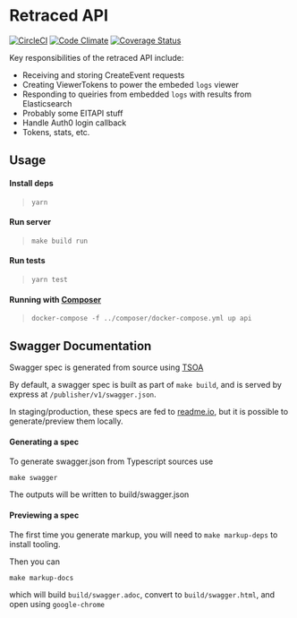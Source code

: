 # Retraced API

[![CircleCI](https://circleci.com/gh/retracedhq/api.svg?style=svg&circle-token=1fd99e91a465e3eda84004605dd836790564e43f)](https://circleci.com/gh/retracedhq/api) [![Code Climate](https://codeclimate.com/repos/58e520bd2a0fec02980000a1/badges/f25b410f9e0a4b58e54b/gpa.svg)](https://codeclimate.com/repos/58e520bd2a0fec02980000a1/feed) [![Coverage Status](https://coveralls.io/repos/github/retracedhq/api/badge.svg?t=smZdfc)](https://coveralls.io/github/retracedhq/api)

Key responsibilities of the retraced API include:

- Receiving and storing CreateEvent requests
- Creating ViewerTokens to power the embeded `logs` viewer
- Responding to queiries from embedded `logs` with results from Elasticsearch
- Probably some EITAPI stuff
- Handle Auth0 login callback
- Tokens, stats, etc.

## Usage
#### Install deps
> `yarn`

#### Run server
> `make build run`

#### Run tests
> `yarn test`

#### Running with [Composer](https://github.com/retracedhq/composer)

> `docker-compose -f ../composer/docker-compose.yml up api`


## Swagger Documentation

Swagger spec is generated from source using [TSOA](https://github.com/lukeautry/tsoa)

By default, a swagger spec is built as part of `make build`, and is served by express at `/publisher/v1/swagger.json`.

In staging/production, these specs are fed to [readme.io](https://readme.io), but it is possible to generate/preview them locally.


#### Generating a spec

To generate swagger.json from Typescript sources use

```
make swagger
```

The outputs will be written to build/swagger.json

#### Previewing a spec

The first time you generate markup, you will need to `make markup-deps` to install tooling.

Then you can 

```
make markup-docs
```

which will build `build/swagger.adoc`, convert to `build/swagger.html`, and open using `google-chrome`

